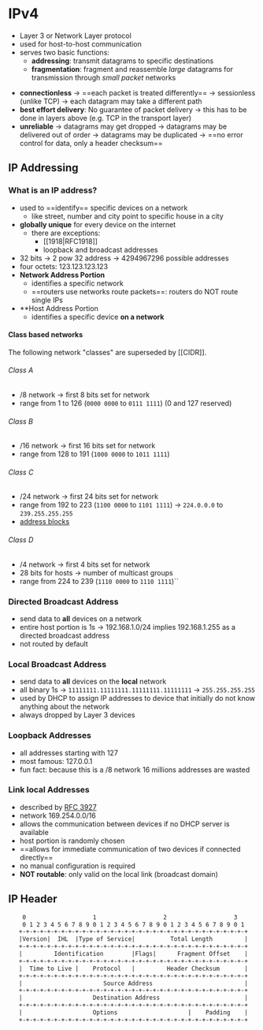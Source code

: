 # IPv4

- Layer 3 or Network Layer protocol
- used for host-to-host communication
- serves two basic functions:
	- **addressing**: transmit datagrams to specific destinations
	- **fragmentation**: fragment and reassemble *large* datagrams  for transmission through *small packet* networks
* **connectionless**
	-> ==each packet is treated differently==
	-> sessionless (unlike TCP)
	-> each datagram may take a different path
* **best effort delivery**: No guarantee of packet delivery
	-> this has to be done in layers above (e.g. TCP in the transport layer)
* **unreliable**
	-> datagrams may get dropped
	-> datagrams may be delivered out of order
	-> datagrams may be duplicated 
	-> ==no error control for data, only a header checksum==

## IP Addressing

### What is an IP address?
* used to ==identify== specific devices on a network
	* like street, number and city point to specific house in a city
* **globally unique** for every device on the internet
	* there are exceptions:
		* [[1918|RFC1918]]
		* loopback and broadcast addresses
* 32 bits -> 2 pow 32 address -> 4294967296 possible addresses
* four octets: 123.123.123.123
* **Network Address Portion**
	* identifies a specific network
	* ==routers use networks route packets==: routers do NOT route single IPs
* **Host Address Portion
	* identifies a specific device **on a network**

#### Class based networks

The following network "classes" are superseded by [[CIDR]].

###### Class A
- /8 network -> first 8 bits set for network 
- range from 1 to 126 (`0000 0000` to `0111 1111`) (0 and 127 reserved)

###### Class B
* /16 network -> first 16 bits set for network
* range from 128 to 191 (`1000 0000` to `1011 1111`)

###### Class C
- /24 network -> first 24 bits set for network
- range from 192 to 223 (`1100 0000` to `1101 1111`)
-> `224.0.0.0` to `239.255.255.255`
- [address blocks](https://en.wikipedia.org/wiki/Multicast_address#ipv4)

###### Class D
- /4 network -> first 4 bits set for network
- 28 bits for hosts -> number of multicast groups
- range from 224 to 239 (`1110 0000` to `1110 1111`)``

### Directed Broadcast Address
- send data to **all** devices on a network
- entire host portion is 1s -> 192.168.1.0/24 implies 192.168.1.255 as a directed broadcast address
- not routed by default

### Local Broadcast Address
- send data to **all** devices on the **local** network
- all binary 1s -> `11111111.11111111.11111111.11111111` -> `255.255.255.255`
- used by DHCP to assign IP addresses to device that initially do not know anything about the network
- always dropped by Layer 3 devices

### Loopback Addresses
- all addresses starting with 127
- most famous: 127.0.0.1
- fun fact: because this is a /8 network 16 millions addresses are wasted

### Link local Addresses
- described by [RFC 3927](https://datatracker.ietf.org/doc/html/rfc3927)
- network 169.254.0.0/16
- allows the communication between devices if no DHCP server is available
- host portion is randomly chosen
- ==allows for immediate communication of two devices if connected directly==
- no manual configuration is required
- **NOT routable**: only valid on the local link (broadcast domain)


## IP Header

```txt
    0                   1                   2                   3
    0 1 2 3 4 5 6 7 8 9 0 1 2 3 4 5 6 7 8 9 0 1 2 3 4 5 6 7 8 9 0 1
   +-+-+-+-+-+-+-+-+-+-+-+-+-+-+-+-+-+-+-+-+-+-+-+-+-+-+-+-+-+-+-+-+
   |Version|  IHL  |Type of Service|          Total Length         |
   +-+-+-+-+-+-+-+-+-+-+-+-+-+-+-+-+-+-+-+-+-+-+-+-+-+-+-+-+-+-+-+-+
   |         Identification        |Flags|      Fragment Offset    |
   +-+-+-+-+-+-+-+-+-+-+-+-+-+-+-+-+-+-+-+-+-+-+-+-+-+-+-+-+-+-+-+-+
   |  Time to Live |    Protocol   |         Header Checksum       |
   +-+-+-+-+-+-+-+-+-+-+-+-+-+-+-+-+-+-+-+-+-+-+-+-+-+-+-+-+-+-+-+-+
   |                       Source Address                          |
   +-+-+-+-+-+-+-+-+-+-+-+-+-+-+-+-+-+-+-+-+-+-+-+-+-+-+-+-+-+-+-+-+
   |                    Destination Address                        |
   +-+-+-+-+-+-+-+-+-+-+-+-+-+-+-+-+-+-+-+-+-+-+-+-+-+-+-+-+-+-+-+-+
   |                    Options                    |    Padding    |
   +-+-+-+-+-+-+-+-+-+-+-+-+-+-+-+-+-+-+-+-+-+-+-+-+-+-+-+-+-+-+-+-+
```
